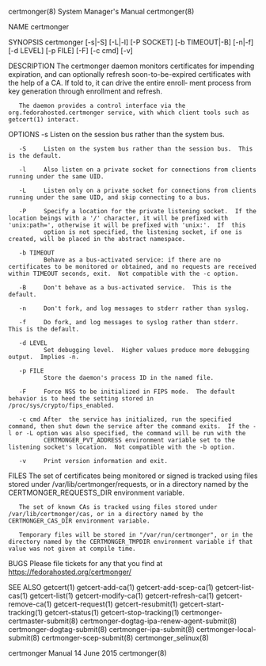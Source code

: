 certmonger(8)                                                                              System Manager's Manual                                                                              certmonger(8)



NAME
       certmonger


SYNOPSIS
       certmonger [-s|-S] [-L|-l] [-P SOCKET] [-b TIMEOUT|-B] [-n|-f] [-d LEVEL] [-p FILE] [-F] [-c cmd] [-v]


DESCRIPTION
       The  certmonger  daemon monitors certificates for impending expiration, and can optionally refresh soon-to-be-expired certificates with the help of a CA.  If told to, it can drive the entire enroll‐
       ment process from key generation through enrollment and refresh.

       The daemon provides a control interface via the org.fedorahosted.certmonger service, with which client tools such as getcert(1) interact.


OPTIONS
       -s     Listen on the session bus rather than the system bus.

       -S     Listen on the system bus rather than the session bus.  This is the default.

       -l     Also listen on a private socket for connections from clients running under the same UID.

       -L     Listen only on a private socket for connections from clients running under the same UID, and skip connecting to a bus.

       -P     Specify a location for the private listening socket.  If the location beings with a '/' character, it will be prefixed with 'unix:path=', otherwise it will be prefixed with 'unix:'.  If  this
              option is not specified, the listening socket, if one is created, will be placed in the abstract namespace.

       -b TIMEOUT
              Behave as a bus-activated service: if there are no certificates to be monitored or obtained, and no requests are received within TIMEOUT seconds, exit.  Not compatible with the -c option.

       -B     Don't behave as a bus-activated service.  This is the default.

       -n     Don't fork, and log messages to stderr rather than syslog.

       -f     Do fork, and log messages to syslog rather than stderr.  This is the default.

       -d LEVEL
              Set debugging level.  Higher values produce more debugging output.  Implies -n.

       -p FILE
              Store the daemon's process ID in the named file.

       -F     Force NSS to be initialized in FIPS mode.  The default behavior is to heed the setting stored in /proc/sys/crypto/fips_enabled.

       -c cmd After  the service has initialized, run the specified command, then shut down the service after the command exits.  If the -l or -L option was also specified, the command will be run with the
              CERTMONGER_PVT_ADDRESS environment variable set to the listening socket's location.  Not compatible with the -b option.

       -v     Print version information and exit.


FILES
       The set of certificates being monitored or signed is tracked using files stored under /var/lib/certmonger/requests, or in a directory named by the CERTMONGER_REQUESTS_DIR environment variable.

       The set of known CAs is tracked using files stored under /var/lib/certmonger/cas, or in a directory named by the CERTMONGER_CAS_DIR environment variable.

       Temporary files will be stored in "/var/run/certmonger", or in the directory named by the CERTMONGER_TMPDIR environment variable if that value was not given at compile time.


BUGS
       Please file tickets for any that you find at https://fedorahosted.org/certmonger/


SEE ALSO
       getcert(1) getcert-add-ca(1)  getcert-add-scep-ca(1)  getcert-list-cas(1)  getcert-list(1)  getcert-modify-ca(1)  getcert-refresh-ca(1)  getcert-remove-ca(1)  getcert-request(1)  getcert-resubmit(1)
       getcert-start-tracking(1)  getcert-status(1) getcert-stop-tracking(1) certmonger-certmaster-submit(8) certmonger-dogtag-ipa-renew-agent-submit(8) certmonger-dogtag-submit(8) certmonger-ipa-submit(8)
       certmonger-local-submit(8) certmonger-scep-submit(8) certmonger_selinux(8)



certmonger Manual                                                                                14 June 2015                                                                                   certmonger(8)
